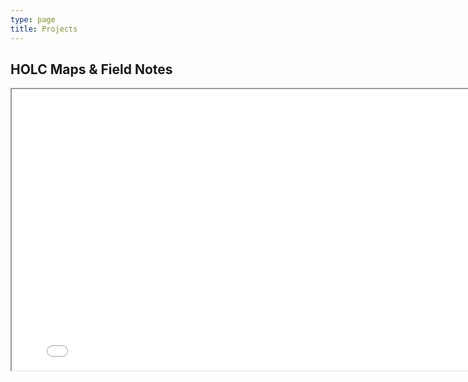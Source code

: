 ```yaml
---
type: page
title: Projects
---
```



## HOLC Maps & Field Notes
<iframe src="holc_map.html"
        width = "800"
        height = "450">
        </iframe>       

